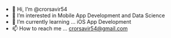 - 👋 Hi, I’m @crorsavir54
- 👀 I’m interested in Mobile App Development and Data Science
- 🌱 I’m currently learning ... iOS App Development
- 📫 How to reach me ... crorsavir54@gmail.com

<!---
crorsavir54/crorsavir54 is a ✨ special ✨ repository because its `README.md` (this file) appears on your GitHub profile.
You can click the Preview link to take a look at your changes.
--->

